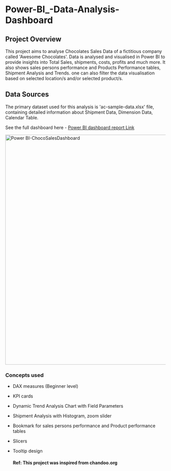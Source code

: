 # Power-BI_-Data-Analysis-Dashboard

## Project Overview
This project aims to analyse Chocolates Sales Data of a fictitious company called 'Awesome Chocolates'. Data is analysed and visualised in Power BI to provide insights into Total Sales, shipments, costs, profits and much more. It also shows sales persons performance and Products Performance tables, Shipment Analysis and Trends. one can also filter the data visualisation based on selected location/s and/or selected product/s.


## Data Sources
The primary dataset used for this analysis is 'ac-sample-data.xlsx' file, containing detailed information about Shipment Data, Dimension Data, Calendar Table.

See the full dashboard here - [Power BI dashboard report Link](https://app.powerbi.com/reportEmbed?reportId=24f2ca7a-2c53-4962-8528-7716582411fb&autoAuth=true&ctid=d357daed-2125-4151-a317-783524ea6418)

<img width="721" alt="Power BI-ChocoSalesDashboard" src="https://github.com/user-attachments/assets/15d553f1-0962-4440-aee4-f042c090c441" />

### Concepts used
- DAX measures (Beginner level)
- KPI cards
- Dynamic Trend Analysis Chart with Field Parameters
- Shipment Analysis with Histogram, zoom slider
- Bookmark for sales persons performance and Product performance tables
- Slicers
- Tooltip design

  #### Ref: This project was inspired from chandoo.org
